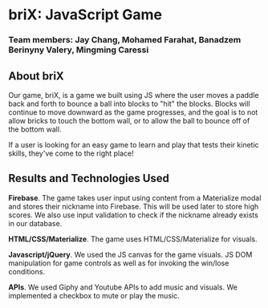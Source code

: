 # briX: JavaScript Game
### Team members: Jay Chang, Mohamed Farahat, Banadzem Berinyny Valery, Mingming Caressi

## About briX

Our game, briX, is a game we built using JS where the user moves a paddle back and forth to bounce a ball into blocks to "hit" the blocks. Blocks will continue to move downward as the game progresses, and the goal is to not allow bricks to touch the bottom wall, or to allow the ball to bounce off of the bottom wall.

If a user is looking for an easy game to learn and play that tests their kinetic skills, they've come to the right place!

## Results and Technologies Used
__Firebase__. The game takes user input using content from a Materialize modal and stores their nickname into Firebase. This will be used later to store high scores. We also use input validation to check if the nickname already exists in our database.

__HTML/CSS/Materialize__. The game uses HTML/CSS/Materialize for visuals. 

__Javascript/jQuery__. We used the JS canvas for the game visuals. JS DOM manipulation for game controls as well as for invoking the win/lose conditions.

__APIs__. We used Giphy and Youtube APIs to add music and visuals. We implemented a checkbox to mute or play the music.

